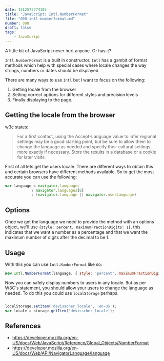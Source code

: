 ```yaml
---
date: 1512572774105
title: "JavaScript: Intl.NumberFormat"
file: "008-intl-numberformat.md"
number: 008
draft: false
tags: 
    - JavaScript
---
```


A little bit of JavaScript never hurt anyone. Or has it? 

`Intl.NumberFormat` is a built in constructor. `Intl` has a gambit of format methods which help with special cases where locale changes the way strings, numbers or dates should be displayed. 

There are many ways to use `Intl` but I want to focus on the following: 

1. Getting locale from the browser
2. Setting correct options for different styles and precision levels 
3. Finally displaying to the page. 

## Getting the locale from the browser

[w3c states](https://www.w3.org/International/questions/qa-accept-lang-locales):

> For a first contact, using the Accept-Language value to infer regional settings may be a good starting point, but be sure to allow them to change the language as needed and specify their cultural settings more exactly if necessary. Store the results in a database or a cookie for later visits. 

First of all lets get the users locale. There are different ways to obtain this and certain browsers have different methods available. So to get the most accurate you can use the following: 

```JavaScript
var language = navigator.languages
            ? navigator.languages[0]
            : (navigator.language || navigator.userLanguage)

```

## Options
Once we get the language we need to provide the method with an options object, we'll use `{style: percent, maximumFractionDigits: 1}`, this indicates that we want a number as a percentage and that we want the maximum number of digits after the decimal to be 1.

## Usage
With this you can use `Intl.NumberFormat` like so:

```JavaScript
new Intl.NumberFormat(language, { style: 'percent', maximumFractionDigits: 1 }).format(percentage)
```

Now you can safely display numbers to users in any locale. But as per W3C's statement, you should allow your users to change the language as needed. To do this you could use `localStorage` perhaps.

```JavaScript

localStorage.setItem('devisscher_locale', 'en-US');
var locale = storage.getItem('devisscher_locale');

```

## References

- https://developer.mozilla.org/en-US/docs/Web/JavaScript/Reference/Global_Objects/NumberFormat
- https://developer.mozilla.org/en-US/docs/Web/API/NavigatorLanguage/language
